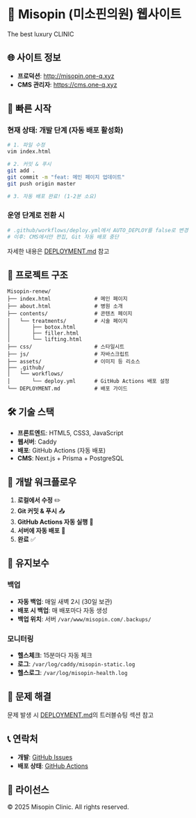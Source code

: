# 🏥 Misopin (미소핀의원) 웹사이트

The best luxury CLINIC

## 🌐 사이트 정보

- **프로덕션**: http://misopin.one-q.xyz
- **CMS 관리자**: https://cms.one-q.xyz

## 🚀 빠른 시작

### 현재 상태: 개발 단계 (자동 배포 활성화)

```bash
# 1. 파일 수정
vim index.html

# 2. 커밋 & 푸시
git add .
git commit -m "feat: 메인 페이지 업데이트"
git push origin master

# 3. 자동 배포 완료! (1-2분 소요)
```

### 운영 단계로 전환 시

```bash
# .github/workflows/deploy.yml에서 AUTO_DEPLOY를 false로 변경
# 이후: CMS에서만 편집, Git 자동 배포 중단
```

자세한 내용은 [DEPLOYMENT.md](./DEPLOYMENT.md) 참고

## 📁 프로젝트 구조

```
Misopin-renew/
├── index.html              # 메인 페이지
├── about.html              # 병원 소개
├── contents/               # 콘텐츠 페이지
│   └── treatments/         # 시술 페이지
│       ├── botox.html
│       ├── filler.html
│       └── lifting.html
├── css/                    # 스타일시트
├── js/                     # 자바스크립트
├── assets/                 # 이미지 등 리소스
├── .github/
│   └── workflows/
│       └── deploy.yml      # GitHub Actions 배포 설정
└── DEPLOYMENT.md           # 배포 가이드

```

## 🛠️ 기술 스택

- **프론트엔드**: HTML5, CSS3, JavaScript
- **웹서버**: Caddy
- **배포**: GitHub Actions (자동 배포)
- **CMS**: Next.js + Prisma + PostgreSQL

## 📝 개발 워크플로우

1. **로컬에서 수정** ✏️
2. **Git 커밋 & 푸시** 📤
3. **GitHub Actions 자동 실행** 🤖
4. **서버에 자동 배포** 🚀
5. **완료** ✅

## 🔧 유지보수

### 백업
- **자동 백업**: 매일 새벽 2시 (30일 보관)
- **배포 시 백업**: 매 배포마다 자동 생성
- **백업 위치**: 서버 `/var/www/misopin.com/.backups/`

### 모니터링
- **헬스체크**: 15분마다 자동 체크
- **로그**: `/var/log/caddy/misopin-static.log`
- **헬스로그**: `/var/log/misopin-health.log`

## 🐛 문제 해결

문제 발생 시 [DEPLOYMENT.md](./DEPLOYMENT.md)의 트러블슈팅 섹션 참고

## 📞 연락처

- **개발**: [GitHub Issues](https://github.com/yumikang/Misopin-renew/issues)
- **배포 상태**: [GitHub Actions](https://github.com/yumikang/Misopin-renew/actions)

## 📄 라이선스

© 2025 Misopin Clinic. All rights reserved.
